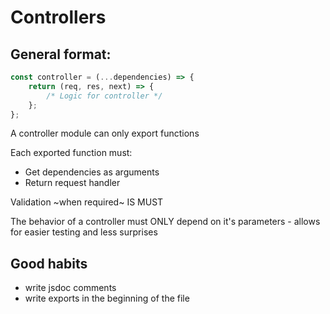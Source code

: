 # Controllers

## General format:

```js
const controller = (...dependencies) => {
	return (req, res, next) => {
		/* Logic for controller */
	};
};
```

A controller module can only export functions

Each exported function must:

-   Get dependencies as arguments
-   Return request handler

Validation ~when required~ IS MUST

The behavior of a controller must ONLY depend on it's parameters - allows for
easier testing and less surprises

## Good habits

-   write jsdoc comments
-   write exports in the beginning of the file
